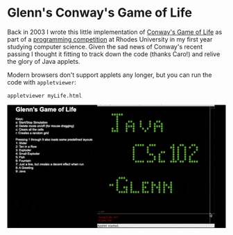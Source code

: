 # Glenn's Conway's Game of Life

Back in 2003 I wrote this little implementation of [Conway's Game of Life](https://en.wikipedia.org/wiki/Conway%27s_Game_of_Life) as part of a [programming competition](hallOfFame.jpg) at Rhodes University in my first year studying computer science. Given the sad news of Conway's recent passing I thought it fitting to track down the code (thanks Caro!) and relive the glory of Java applets.

Modern browsers don't support applets any longer, but you can run the code with `appletviewer`:

```
appletviewer myLife.html
```

![](example.gif)
